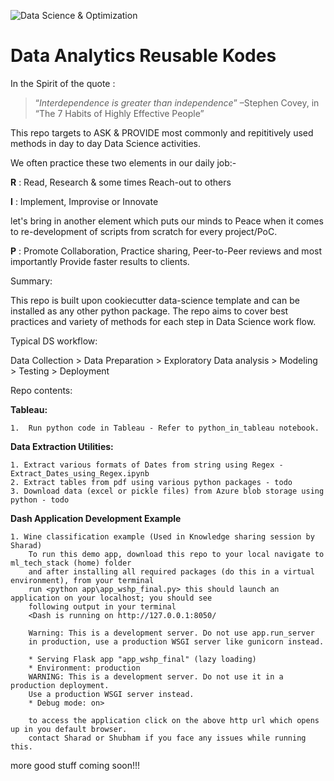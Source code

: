 ![Data Science & Optimization](https://mysite.na.xom.com/personal/upstreamaccts_shusoni/Documents/Shared%20with%20Everyone/logo.png)

**D**ata **A**nalytics **R**eusable **K**odes
==============================
In the Spirit of the quote :
> “*Interdependence is greater than independence*” 
>    –Stephen Covey, in “The 7 Habits of Highly Effective People”

This repo targets to ASK & PROVIDE most commonly and repititively used methods in day to day
Data Science activities.

We often practice these two elements in our daily job:-

**R** : Read, Research & some times Reach-out to others

**I** : Implement, Improvise or Innovate 

let's bring in another element which puts our minds to Peace when it comes to re-development 
of scripts from scratch for every project/PoC.

**P** : Promote Collaboration, Practice sharing, Peer-to-Peer reviews and most importantly 
        Provide faster results to clients.

Summary:

This repo is built upon cookiecutter data-science template and can be installed as any other 
python package. The repo aims to cover best practices and variety of methods for each step
in Data Science work flow.

Typical DS workflow:

Data Collection > Data Preparation > Exploratory Data analysis > Modeling > Testing > Deployment

Repo contents:

**Tableau:** 

    1.  Run python code in Tableau - Refer to python_in_tableau notebook.
        
        
**Data Extraction Utilities:**

    1. Extract various formats of Dates from string using Regex - Extract_Dates_using_Regex.ipynb
    2. Extract tables from pdf using various python packages - todo
    3. Download data (excel or pickle files) from Azure blob storage using python - todo

**Dash Application Development Example**

    1. Wine classification example (Used in Knowledge sharing session by Sharad)
        To run this demo app, download this repo to your local navigate to ml_tech_stack (home) folder
        and after installing all required packages (do this in a virtual environment), from your terminal
        run <python app\app_wshp_final.py> this should launch an application on your localhost; you should see
        following output in your terminal 
        <Dash is running on http://127.0.0.1:8050/

        Warning: This is a development server. Do not use app.run_server
        in production, use a production WSGI server like gunicorn instead.

        * Serving Flask app "app_wshp_final" (lazy loading)
        * Environment: production
        WARNING: This is a development server. Do not use it in a production deployment.
        Use a production WSGI server instead.
        * Debug mode: on>

        to access the application click on the above http url which opens up in you default browser.
        contact Sharad or Shubham if you face any issues while running this.


    
    

more good stuff coming soon!!!

